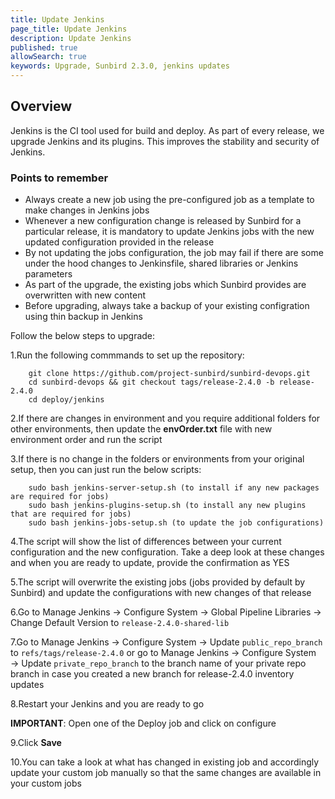```yaml
---
title: Update Jenkins 
page_title: Update Jenkins
description: Update Jenkins 
published: true
allowSearch: true
keywords: Upgrade, Sunbird 2.3.0, jenkins updates
---
```

## Overview

Jenkins is the CI tool used for build and deploy. As part of every release, we upgrade Jenkins and its plugins. This improves the stability and security of Jenkins.

### Points to remember

* Always create a new job using the pre-configured job as a template to make changes in Jenkins jobs  
* Whenever a new configuration change is released by Sunbird for a particular release, it is mandatory to update Jenkins jobs with the new updated configuration provided in the release  
* By not updating the jobs configuration, the job may fail if there are some under the hood changes to Jenkinsfile, shared libraries or Jenkins parameters  
* As part of the upgrade, the existing jobs which Sunbird provides are overwritten with new content  
* Before upgrading, always take a backup of your existing configration using thin backup in Jenkins  

Follow the below steps to upgrade:

1.Run the following commmands to set up the repository:

        git clone https://github.com/project-sunbird/sunbird-devops.git
        cd sunbird-devops && git checkout tags/release-2.4.0 -b release-2.4.0
        cd deploy/jenkins

2.If there are changes in environment and you require additional folders for other environments, then update the **envOrder.txt** file with new environment order and run the script  

3.If there is no change in the folders or environments from your original setup, then you can just run the below scripts:

        sudo bash jenkins-server-setup.sh (to install if any new packages are required for jobs)
        sudo bash jenkins-plugins-setup.sh (to install any new plugins that are required for jobs)
        sudo bash jenkins-jobs-setup.sh (to update the job configurations)
           
4.The script will show the list of differences between your current configuration and the new configuration. Take a deep look at these changes and when you are ready to update, provide the confirmation as YES 

5.The script will overwrite the existing jobs (jobs provided by default by Sunbird) and update the configurations with new changes of that release

6.Go to Manage Jenkins → Configure System → Global Pipeline Libraries → Change Default Version to `release-2.4.0-shared-lib`

7.Go to Manage Jenkins → Configure System → Update `public_repo_branch` to `refs/tags/release-2.4.0` or go to Manage Jenkins → Configure System → Update `private_repo_branch` to the branch name of your private repo branch in case you created a new branch for release-2.4.0 inventory updates  

8.Restart your Jenkins and you are ready to go  

**IMPORTANT**: Open one of the Deploy job and click on configure  

9.Click **Save**  

10.You can take a look at what has changed in existing job and accordingly update your custom job manually so that the same changes are available in your custom jobs

